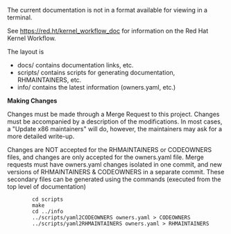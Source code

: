 The current documentation is not in a format available for viewing in a
terminal.

See https://red.ht/kernel_workflow_doc for information on the Red Hat Kernel
Workflow.

The layout is

- docs/ contains documentation links, etc.
- scripts/ contains scripts for generating documentation, RHMAINTAINERS, etc.
- info/ contains the latest information (owners.yaml, etc.)

**Making Changes**

Changes must be made through a Merge Request to this project.  Changes must be
accompanied by a description of the modifications.  In most cases, a "Update
x86 maintainers" will do, however, the maintainers may ask for a more detailed
write-up.

Changes are NOT accepted for the RHMAINTAINERS or CODEOWNERS files, and changes
are only accepted for the owners.yaml file.  Merge requests must have
owners.yaml changes isolated in one commit, and new versions of RHMAINTAINERS &
CODEOWNERS in a separate commit.  These secondary files can be generated using
the commands (executed from the top level of documentation)

```
        cd scripts
        make
        cd ../info
        ../scripts/yaml2CODEOWNERS owners.yaml > CODEOWNERS
        ../scripts/yaml2RHMAINTAINERS owners.yaml > RHMAINTAINERS
```
